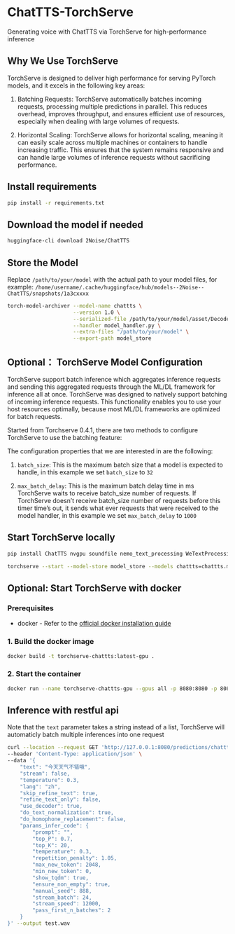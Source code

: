 # ChatTTS-TorchServe

Generating voice with ChatTTS via TorchServe for high-performance inference

## Why We Use TorchServe

TorchServe is designed to deliver high performance for serving PyTorch models, and it excels in the following key areas:

1. Batching Requests: TorchServe automatically batches incoming requests, processing multiple predictions in parallel. This reduces overhead, improves throughput, and ensures efficient use of resources, especially when dealing with large volumes of requests.

2. Horizontal Scaling: TorchServe allows for horizontal scaling, meaning it can easily scale across multiple machines or containers to handle increasing traffic. This ensures that the system remains responsive and can handle large volumes of inference requests without sacrificing performance.

## Install requirements

``` bash
pip install -r requirements.txt
```

## Download the model if needed

``` bash
huggingface-cli download 2Noise/ChatTTS
```

## Store the Model

Replace `/path/to/your/model` with the actual path to your model files, for example: `/home/username/.cache/huggingface/hub/models--2Noise--ChatTTS/snapshots/1a3cxxxx`

``` bash
torch-model-archiver --model-name chattts \
                     --version 1.0 \
                     --serialized-file /path/to/your/model/asset/Decoder.pt \
                     --handler model_handler.py \
                     --extra-files "/path/to/your/model" \
                     --export-path model_store
```

## Optional： TorchServe Model Configuration

TorchServe support batch inference which aggregates inference requests and sending this aggregated requests through the ML/DL framework for inference all at once. TorchServe was designed to natively support batching of incoming inference requests. This functionality enables you to use your host resources optimally, because most ML/DL frameworks are optimized for batch requests.

Started from Torchserve 0.4.1, there are two methods to configure TorchServe to use the batching feature:

The configuration properties that we are interested in are the following:

1. `batch_size`: This is the maximum batch size that a model is expected to handle, in this example we set `batch_size` to `32`

2. `max_batch_delay`: This is the maximum batch delay time in ms TorchServe waits to receive batch_size number of requests. If TorchServe doesn’t receive batch_size number of requests before this timer time’s out, it sends what ever requests that were received to the model handler, in this example we set `max_batch_delay` to `1000`

## Start TorchServe locally

``` bash
pip install ChatTTS nvgpu soundfile nemo_text_processing WeTextProcessing

torchserve --start --model-store model_store --models chattts=chattts.mar  --ts-config config.properties
```

## Optional: Start TorchServe with docker

### Prerequisites

* docker - Refer to the [official docker installation guide](https://docs.docker.com/install/)

### 1. Build the docker image

```bash
docker build -t torchserve-chattts:latest-gpu .
```

### 2. Start the container

```bash
docker run --name torchserve-chattts-gpu --gpus all -p 8080:8080 -p 8081:8081 torchserve-chattts:latest-gpu
```

## Inference with restful api

Note that the `text` parameter takes a string instead of a list, TorchServe will automaticly batch multiple inferences into one request

``` bash
curl --location --request GET 'http://127.0.0.1:8080/predictions/chattts' \
--header 'Content-Type: application/json' \
--data '{
    "text": "今天天气不错哦",
    "stream": false,
    "temperature": 0.3,
    "lang": "zh",
    "skip_refine_text": true,
    "refine_text_only": false,
    "use_decoder": true,
    "do_text_normalization": true,
    "do_homophone_replacement": false,
    "params_infer_code": {
        "prompt": "",
        "top_P": 0.7,
        "top_K": 20,
        "temperature": 0.3,
        "repetition_penalty": 1.05,
        "max_new_token": 2048,
        "min_new_token": 0,
        "show_tqdm": true,
        "ensure_non_empty": true,
        "manual_seed": 888,
        "stream_batch": 24,
        "stream_speed": 12000,
        "pass_first_n_batches": 2
    }
}' --output test.wav
```

